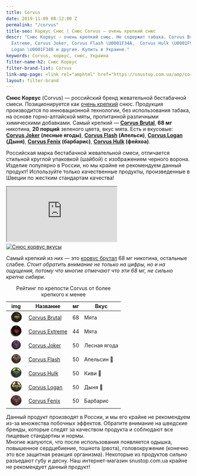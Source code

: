 ```yaml
---
title: Corvus
date: 2019-11-09 08:12:00 Z
permalink: "/corvus"
title-seo: Корвус Снюс | Снюс Corvus — очень крепкий снюс
descr: "Снюс Корвус — очень крепкий снюс. Не содержит табака. Corvus Brutal, Corvus
  Extreme, Corvus Joker, Corvus Flash \U0001F34A,  Corvus Hulk \U0001F95D, Corvus
  Logan \U0001F348 и другие. Купить в Украине."
keywords: Corvus, корвус, снюс, Украина
filter-name-h2: Снюс Корвус
filter-brand-list: Corvus
link-amp-page: <link rel="amphtml" href="https://snustop.com.ua/amp/corvus">
layout: filter-brand
---
```


<b>Снюс Корвус</b> (Corvus) — российский бренд жевательной бестабачной смеси. Позиционируется как <a href="/ultra-strong">очень крепкий</a> снюс. Продукция производится по инновационной технологии, без использования табака, на основе горно-алтайской мяты, пропитанной различными химическими добавками. Самый крепкий — <b><a href="/corvus-brutal">Corvus Brutal</a></b>, <b>68 мг</b> никотина, <b>20 порций</b> зеленого цвета, вкус мята. Есть и вкусовые: <b><a href="/corvus-joker">Corvus Joker</a> (лесные ягоды)</b>, <b><a href="/corvus-flash">Corvus Flash</a> (Апельси)</b>, <b><a href="/corvus-logan">Corvus Logan</a> (Дыня)</b>, <b><a href="/corvus-fenix-barberry">Corvus Fenix</a> (барбарис)</b>, <b><a href="/corvus-hulk">Corvus Hulk</a> (фейхоа)</b>.

Российская марка бестабачной жевательной смеси, отличается стильной круглой упаковкой (шайбой) с изображением черного ворона. Изделие популярно в России, но мы крайне не рекомендуем данный продукт! Используйте только качественные продукты, произведенные в Швеции по жестким стандартам качества!
<div class="embed-responsive embed-responsive-16by9 mb-3">
  <iframe class="embed-responsive-item" src="https://www.youtube.com/embed/zTAAx16JajU" allowfullscreen></iframe>
</div>
<div class="popup-gallery">
	<a href="/img/products/corvus/corvus-all.jpg" title="Corvus в открытом виде, все вкусы"><img class="img-fluid" src="/img/products/corvus/corvus-all.jpg" alt="Снюс корвус вкусы"></a>
</div>

Самый крепкий из них — это <a href="/corvus-brutal">корвус брутал</a> 68 мг никотина, остальные слабее. <i>Стоит обратить внимание не только на цифры, но и на ощущения, потому что многие отмечают что эти 68 мг, не сильно крепче сибири.</i>
<table class="table table-sm">
	<caption>Рейтинг по крепости Corvus от более крепкого к менее</caption>
	<thead>
		<tr>
			<th scope="col">img</th>
			<th scope="col">Название</th>
			<th scope="col">мг</th>
			<th scope="col">Вкус</th>
		</tr>
	</thead>
	<tbody>
		<tr>
			<td><a href="/corvus-brutal"><img style="width: 40px" src="/img/products/corvus-brutal-snus.jpg" alt="Corvus Brutal"></a></td>
			<td><a href="/corvus-brutal">Corvus Brutal</a></td>
			<td>68</td>
			<td>Мята</td>
		</tr>
		<tr>
			<td><a href="/snus-corvus-extreme"><img style="width: 40px" src="/img/products/corvus-extreme-snus.png" alt="Corvus Extreme"></a></td>
			<td><a href="/snus-corvus-extreme">Corvus Extreme</a></td>
			<td>44</td>
			<td>Мята</td>
		</tr>
		<tr>
			<td><a href="/corvus-joker"><img style="width: 40px" src="/img/products/corvus/corvus-joker.png" alt="Corvus Joker"></a></td>
			<td><a href="/corvus-joker">Corvus Joker</a></td>
			<td>50</td>
			<td>Лесная ягода</td>
		</tr>
		<tr>
			<td><a href="/corvus-flash"><img style="width: 40px" src="/img/products/corvus/corvus-flash.png" alt="Corvus Flash"></a></td>
			<td><a href="/corvus-flash">Corvus Flash</a></td>
			<td>50</td>
			<td>Апельсин 🍊</td>
		</tr>
		<tr>
			<td><a href="/corvus-hulk"><img style="width: 40px" src="/img/products/corvus/corvus-hulk.png" alt="Corvus Hulk"></a></td>
			<td><a href="/corvus-hulk">Corvus Hulk</a></td>
			<td>50</td>
			<td>Киви 🥝</td>
		</tr>
		<tr>
			<td><a href="/corvus-logan"><img style="width: 40px" src="/img/products/corvus/corvus-logan.png" alt="Corvus Logan"></a></td>
			<td><a href="/corvus-logan">Corvus Logan</a></td>
			<td>50</td>
			<td>Дыня 🍈</td>
		</tr>
<tr>
			<td><a href="/corvus-fenix-barberry"><img style="width: 40px" src="/img/products/corvus/corvus-fenix.png" alt="Corvus Fenix Barberry"></a></td>
			<td><a href="/corvus-fenix-barberry">Corvus Fenix</a></td>
			<td>50</td>
			<td>Барбарис</td>
		</tr>
	</tbody>
</table>

Данный продукт производят в России, и мы его крайне не рекомендуем из-за множества побочных эффектов. Обратите внимание на шведские бренды, которые следят за качеством продукта и соблюдают все пищевые стандартны и нормы.<br>
Многие жалуются, что после использования появляется одышка, повышенное сердцебиение, тошнота (рвота), головокружение (конечно это все защитная реакция организма). Некоторые из продуктов сильно разъедают губу и десну. Наш интернет-магазин snustop.com.ua крайне не рекомендует данный продукт!